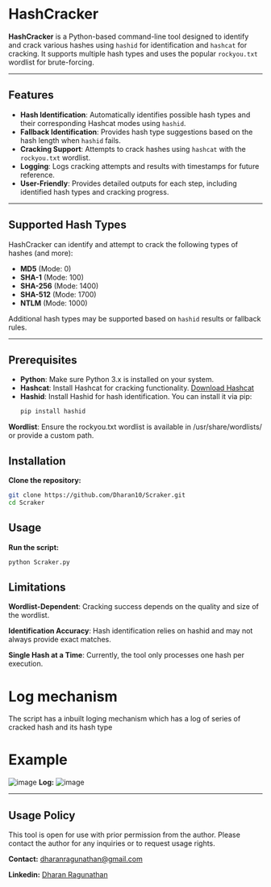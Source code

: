 # HashCracker

**HashCracker** is a Python-based command-line tool designed to identify and crack various hashes using `hashid` for identification and `hashcat` for cracking. It supports multiple hash types and uses the popular `rockyou.txt` wordlist for brute-forcing.

---

## Features

- **Hash Identification**: Automatically identifies possible hash types and their corresponding Hashcat modes using `hashid`.
- **Fallback Identification**: Provides hash type suggestions based on the hash length when `hashid` fails.
- **Cracking Support**: Attempts to crack hashes using `hashcat` with the `rockyou.txt` wordlist.
- **Logging**: Logs cracking attempts and results with timestamps for future reference.
- **User-Friendly**: Provides detailed outputs for each step, including identified hash types and cracking progress.

---

## Supported Hash Types

HashCracker can identify and attempt to crack the following types of hashes (and more):

- **MD5** (Mode: 0)
- **SHA-1** (Mode: 100)
- **SHA-256** (Mode: 1400)
- **SHA-512** (Mode: 1700)
- **NTLM** (Mode: 1000)

Additional hash types may be supported based on `hashid` results or fallback rules.

---

## Prerequisites

- **Python**: Make sure Python 3.x is installed on your system.
- **Hashcat**: Install Hashcat for cracking functionality. [Download Hashcat](https://hashcat.net/hashcat/)
- **Hashid**: Install Hashid for hash identification. You can install it via pip:
  ```bash
  pip install hashid
**Wordlist**: Ensure the rockyou.txt wordlist is available in /usr/share/wordlists/ or provide a custom path.
## Installation
**Clone the repository:**
```bash
git clone https://github.com/Dharan10/Scraker.git
cd Scraker
```
## Usage
**Run the script:**
```bash
python Scraker.py
```

## Limitations
**Wordlist-Dependent**: Cracking success depends on the quality and size of the wordlist.

**Identification Accuracy**: Hash identification relies on hashid and may not always provide exact matches.

**Single Hash at a Time**: Currently, the tool only processes one hash per execution.
# Log mechanism
The script has a inbuilt loging mechanism which has a log of series of cracked hash and its hash type
# Example
![image](https://github.com/user-attachments/assets/c4eb8fc6-fb44-4fb9-b6a1-f4affaa73984)
**Log:**
![image](https://github.com/user-attachments/assets/0692c71f-ff34-4e84-b684-ece478499371)

---

## Usage Policy

This tool is open for use with prior permission from the author. Please contact the author for any inquiries or to request usage rights.

**Contact:** dharanragunathan@gmail.com

**Linkedin:** [Dharan Ragunathan](https://www.linkedin.com/in/r-dharan-37b556272/)  
